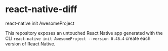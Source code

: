 # react-native-diff
react-native init AwesomeProject

This repository exposes an untouched React Native app generated with the CLI
`react-native init AwesomeProject --version 0.46.4` create each version of React Native.

